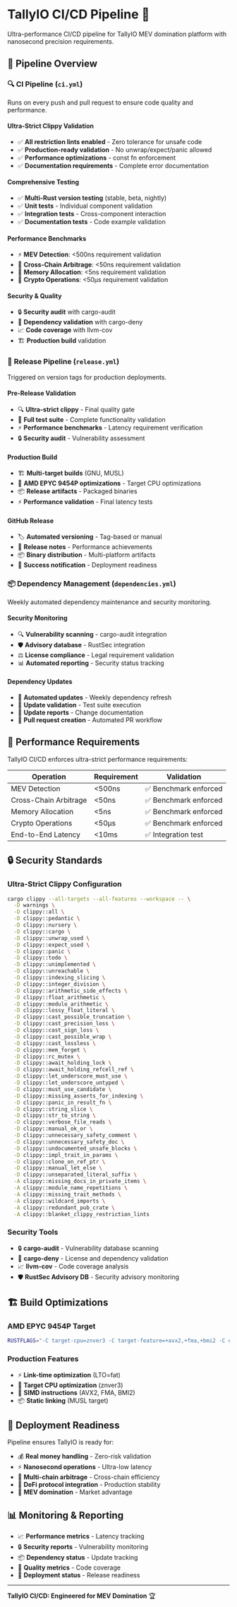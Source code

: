 # TallyIO CI/CD Pipeline 🚀

Ultra-performance CI/CD pipeline for TallyIO MEV domination platform with nanosecond precision requirements.

## 🎯 Pipeline Overview

### 🔍 **CI Pipeline** (`ci.yml`)
Runs on every push and pull request to ensure code quality and performance.

#### **Ultra-Strict Clippy Validation**
- ✅ **All restriction lints enabled** - Zero tolerance for unsafe code
- ✅ **Production-ready validation** - No unwrap/expect/panic allowed
- ✅ **Performance optimizations** - const fn enforcement
- ✅ **Documentation requirements** - Complete error documentation

#### **Comprehensive Testing**
- ✅ **Multi-Rust version testing** (stable, beta, nightly)
- ✅ **Unit tests** - Individual component validation
- ✅ **Integration tests** - Cross-component interaction
- ✅ **Documentation tests** - Code example validation

#### **Performance Benchmarks**
- ⚡ **MEV Detection**: <500ns requirement validation
- 🔗 **Cross-Chain Arbitrage**: <50ns requirement validation  
- 💾 **Memory Allocation**: <5ns requirement validation
- 🔐 **Crypto Operations**: <50μs requirement validation

#### **Security & Quality**
- 🔒 **Security audit** with cargo-audit
- 🚫 **Dependency validation** with cargo-deny
- 📈 **Code coverage** with llvm-cov
- 🏗️ **Production build** validation

### 🚀 **Release Pipeline** (`release.yml`)
Triggered on version tags for production deployments.

#### **Pre-Release Validation**
- 🔍 **Ultra-strict clippy** - Final quality gate
- 🧪 **Full test suite** - Complete functionality validation
- ⚡ **Performance benchmarks** - Latency requirement verification
- 🔒 **Security audit** - Vulnerability assessment

#### **Production Build**
- 🏗️ **Multi-target builds** (GNU, MUSL)
- 🎯 **AMD EPYC 9454P optimizations** - Target CPU optimizations
- 📦 **Release artifacts** - Packaged binaries
- ⚡ **Performance validation** - Final latency tests

#### **GitHub Release**
- 🏷️ **Automated versioning** - Tag-based or manual
- 📝 **Release notes** - Performance achievements
- 📦 **Binary distribution** - Multi-platform artifacts
- 🎉 **Success notification** - Deployment readiness

### 📦 **Dependency Management** (`dependencies.yml`)
Weekly automated dependency maintenance and security monitoring.

#### **Security Monitoring**
- 🔍 **Vulnerability scanning** - cargo-audit integration
- 🛡️ **Advisory database** - RustSec integration
- ⚖️ **License compliance** - Legal requirement validation
- 📊 **Automated reporting** - Security status tracking

#### **Dependency Updates**
- 🔄 **Automated updates** - Weekly dependency refresh
- 🧪 **Update validation** - Test suite execution
- 📝 **Update reports** - Change documentation
- 🔄 **Pull request creation** - Automated PR workflow

## 🎯 Performance Requirements

TallyIO CI/CD enforces ultra-strict performance requirements:

| **Operation** | **Requirement** | **Validation** |
|---------------|-----------------|----------------|
| MEV Detection | <500ns | ✅ Benchmark enforced |
| Cross-Chain Arbitrage | <50ns | ✅ Benchmark enforced |
| Memory Allocation | <5ns | ✅ Benchmark enforced |
| Crypto Operations | <50μs | ✅ Benchmark enforced |
| End-to-End Latency | <10ms | ✅ Integration test |

## 🔒 Security Standards

### **Ultra-Strict Clippy Configuration**
```bash
cargo clippy --all-targets --all-features --workspace -- \
  -D warnings \
  -D clippy::all \
  -D clippy::pedantic \
  -D clippy::nursery \
  -D clippy::cargo \
  -D clippy::unwrap_used \
  -D clippy::expect_used \
  -D clippy::panic \
  -D clippy::todo \
  -D clippy::unimplemented \
  -D clippy::unreachable \
  -D clippy::indexing_slicing \
  -D clippy::integer_division \
  -D clippy::arithmetic_side_effects \
  -D clippy::float_arithmetic \
  -D clippy::modulo_arithmetic \
  -D clippy::lossy_float_literal \
  -D clippy::cast_possible_truncation \
  -D clippy::cast_precision_loss \
  -D clippy::cast_sign_loss \
  -D clippy::cast_possible_wrap \
  -D clippy::cast_lossless \
  -D clippy::mem_forget \
  -D clippy::rc_mutex \
  -D clippy::await_holding_lock \
  -D clippy::await_holding_refcell_ref \
  -D clippy::let_underscore_must_use \
  -D clippy::let_underscore_untyped \
  -D clippy::must_use_candidate \
  -D clippy::missing_asserts_for_indexing \
  -D clippy::panic_in_result_fn \
  -D clippy::string_slice \
  -D clippy::str_to_string \
  -D clippy::verbose_file_reads \
  -D clippy::manual_ok_or \
  -D clippy::unnecessary_safety_comment \
  -D clippy::unnecessary_safety_doc \
  -D clippy::undocumented_unsafe_blocks \
  -D clippy::impl_trait_in_params \
  -D clippy::clone_on_ref_ptr \
  -D clippy::manual_let_else \
  -D clippy::unseparated_literal_suffix \
  -A clippy::missing_docs_in_private_items \
  -A clippy::module_name_repetitions \
  -A clippy::missing_trait_methods \
  -A clippy::wildcard_imports \
  -A clippy::redundant_pub_crate \
  -A clippy::blanket_clippy_restriction_lints
```

### **Security Tools**
- 🔒 **cargo-audit** - Vulnerability database scanning
- 🚫 **cargo-deny** - License and dependency validation
- 📈 **llvm-cov** - Code coverage analysis
- 🛡️ **RustSec Advisory DB** - Security advisory monitoring

## 🏗️ Build Optimizations

### **AMD EPYC 9454P Target**
```bash
RUSTFLAGS="-C target-cpu=znver3 -C target-feature=+avx2,+fma,+bmi2 -C opt-level=3 -C lto=fat"
```

### **Production Features**
- ⚡ **Link-time optimization** (LTO=fat)
- 🎯 **Target CPU optimization** (znver3)
- 🔧 **SIMD instructions** (AVX2, FMA, BMI2)
- 📦 **Static linking** (MUSL target)

## 🚀 Deployment Readiness

Pipeline ensures TallyIO is ready for:
- 💰 **Real money handling** - Zero-risk validation
- ⚡ **Nanosecond operations** - Ultra-low latency
- 🔗 **Multi-chain arbitrage** - Cross-chain efficiency
- 🏦 **DeFi protocol integration** - Production stability
- 🎯 **MEV domination** - Market advantage

## 📊 Monitoring & Reporting

- 📈 **Performance metrics** - Latency tracking
- 🔒 **Security reports** - Vulnerability monitoring
- 📦 **Dependency status** - Update tracking
- 🎯 **Quality metrics** - Code coverage
- 🚀 **Deployment status** - Release readiness

---

**TallyIO CI/CD: Engineered for MEV Domination** 🏆
